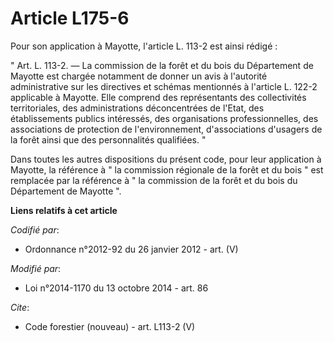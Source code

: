 # Article L175-6

Pour son application à Mayotte, l'article L. 113-2 est ainsi rédigé :

" Art. L. 113-2. ― La commission de la forêt et du bois du Département de Mayotte est chargée notamment de donner un avis à
l'autorité administrative sur les directives et schémas mentionnés à l'article L. 122-2 applicable à Mayotte. Elle comprend
des représentants des collectivités territoriales, des administrations déconcentrées de l'Etat, des établissements publics
intéressés, des organisations professionnelles, des associations de protection de l'environnement, d'associations d'usagers
de la forêt ainsi que des personnalités qualifiées. "

Dans toutes les autres dispositions du présent code, pour leur application à Mayotte, la référence à " la commission
régionale de la forêt et du bois " est remplacée par la référence à " la commission de la forêt et du bois du Département de
Mayotte ".

**Liens relatifs à cet article**

_Codifié par_:

  - Ordonnance n°2012-92 du 26 janvier 2012 - art. (V)

_Modifié par_:

  - Loi n°2014-1170 du 13 octobre 2014 - art. 86

_Cite_:

  - Code forestier (nouveau) - art. L113-2 (V)
